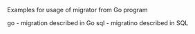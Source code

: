 Examples for usage of migrator from Go program

go  - migration described in Go
sql - migratino described in SQL
